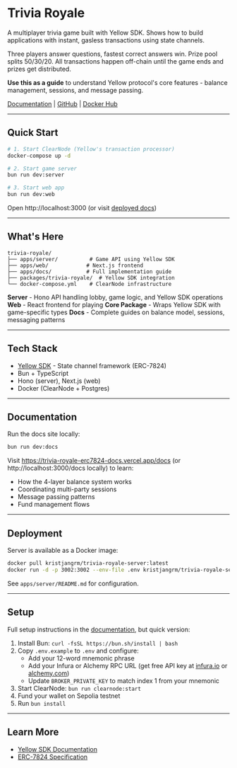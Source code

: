 # Trivia Royale

A multiplayer trivia game built with Yellow SDK. Shows how to build applications with instant, gasless transactions using state channels.

Three players answer questions, fastest correct answers win. Prize pool splits 50/30/20. All transactions happen off-chain until the game ends and prizes get distributed.

**Use this as a guide** to understand Yellow protocol's core features - balance management, sessions, and message passing.

[Documentation](https://trivia-royale-erc7824-docs.vercel.app/docs) | [GitHub](https://github.com/grmkris/trivia-royale-erc7824) | [Docker Hub](https://hub.docker.com/r/kristjangrm/trivia-royale-server)

---

## Quick Start

```bash
# 1. Start ClearNode (Yellow's transaction processor)
docker-compose up -d

# 2. Start game server
bun run dev:server

# 3. Start web app
bun run dev:web
```

Open http://localhost:3000 (or visit [deployed docs](https://trivia-royale-erc7824-docs.vercel.app))

---

## What's Here

```
trivia-royale/
├── apps/server/          # Game API using Yellow SDK
├── apps/web/            # Next.js frontend
├── apps/docs/           # Full implementation guide
├── packages/trivia-royale/  # Yellow SDK integration
└── docker-compose.yml    # ClearNode infrastructure
```

**Server** - Hono API handling lobby, game logic, and Yellow SDK operations
**Web** - React frontend for playing
**Core Package** - Wraps Yellow SDK with game-specific types
**Docs** - Complete guides on balance model, sessions, messaging patterns

---

## Tech Stack

- [Yellow SDK](https://github.com/erc7824/nitrolite) - State channel framework (ERC-7824)
- Bun + TypeScript
- Hono (server), Next.js (web)
- Docker (ClearNode + Postgres)

---

## Documentation

Run the docs site locally:

```bash
bun run dev:docs
```

Visit https://trivia-royale-erc7824-docs.vercel.app/docs (or http://localhost:3000/docs locally) to learn:
- How the 4-layer balance system works
- Coordinating multi-party sessions
- Message passing patterns
- Fund management flows

---

## Deployment

Server is available as a Docker image:

```bash
docker pull kristjangrm/trivia-royale-server:latest
docker run -d -p 3002:3002 --env-file .env kristjangrm/trivia-royale-server
```

See `apps/server/README.md` for configuration.

---

## Setup

Full setup instructions in the [documentation](https://trivia-royale-erc7824-docs.vercel.app/docs), but quick version:

1. Install Bun: `curl -fsSL https://bun.sh/install | bash`
2. Copy `.env.example` to `.env` and configure:
   - Add your 12-word mnemonic phrase
   - Add your Infura or Alchemy RPC URL (get free API key at [infura.io](https://infura.io) or [alchemy.com](https://alchemy.com))
   - Update `BROKER_PRIVATE_KEY` to match index 1 from your mnemonic
3. Start ClearNode: `bun run clearnode:start`
4. Fund your wallet on Sepolia testnet
5. Run `bun install`

---

## Learn More

- [Yellow SDK Documentation](https://github.com/erc7824/nitrolite)
- [ERC-7824 Specification](https://erc7824.org)